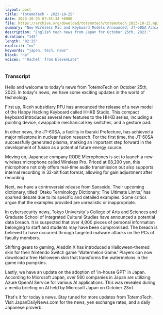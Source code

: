 ```yaml
---
layout: post
title: "TotemoTech - 2023-10-25"
date: 2023-10-25 07:55:34 +0900
file: https://archive.org/download/totemotech/totemotech_2023-10-25.mp3
summary: "New Wireless Mic and Keyboard Models Announced, JT-60SA Achieves First Plasma, & more…"
description: "English tech news from Japan for October 25th, 2023."
duration: "145"
length: "02:25"
explicit: "no"
keywords: "japan, tech, news"
block: "no"
voices: "'Rachel' from ElevenLabs"
---
```


### Transcript

Hello and welcome to today's news from TotemoTech on October 25th, 2023. In today's news, we have some exciting updates in the world of technology.

First up, Ricoh subsidiary PFU has announced the release of a new model of the Happy Hacking Keyboard called HHKB Studio. This compact keyboard introduces several new features to the HHKB series, including a pointing device, swappable mechanical key switches, and a gesture pad.

In other news, the JT-60SA, a facility in Ibaraki Prefecture, has achieved a major milestone in nuclear fusion research. For the first time, the JT-60SA successfully generated plasma, marking an important step forward in the development of fusion as a potential future energy source.

Moving on, Japanese company RODE Microphones is set to launch a new wireless microphone called Wireless Pro. Priced at 68,200 yen, this microphone not only offers real-time audio transmission but also supports internal recording in 32-bit float format, allowing for gain adjustment after recording.

Next, we have a controversial release from Sanseido. Their upcoming dictionary, titled 'Otaku Terminology Dictionary: The Ultimate Limits,' has sparked debate due to its specific and detailed examples. Some critics argue that the examples provided are unrealistic or inappropriate.

In cybersecurity news, Tokyo University's College of Arts and Sciences and Graduate School of Integrated Cultural Studies have announced a potential data breach. It is suspected that over 4,000 pieces of personal information belonging to staff and students may have been compromised. The breach is believed to have occurred through targeted malware attacks on the PCs of faculty members.

Shifting gears to gaming, Aladdin X has introduced a Halloween-themed skin for their Nintendo Switch game 'Watermelon Game.' Players can now download a free Halloween skin that transforms the watermelons in the game into pumpkins.

Lastly, we have an update on the adoption of 'in-house GPT' in Japan. According to Microsoft Japan, over 560 companies in Japan are utilizing Azure OpenAI Service for various AI applications. This was revealed during a media briefing on AI held by Microsoft Japan on October 23rd.

That's it for today's news. Stay tuned for more updates from TotemoTech.   Visit JapanDailyNews.com for the news, yen exchange rates, and a daily Japanese proverb.
